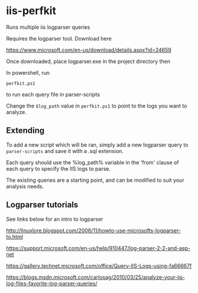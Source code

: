# iis-perfkit

Runs multiple iis logparser queries

Requires the logparser tool. Download here

https://www.microsoft.com/en-us/download/details.aspx?id=24659

Once downloaded, place logparser.exe in the project directory then

In powershell, run

`
perfkit.ps1
`

to run each query file in parser-scripts

Change the `$log_path` value in `perfkit.ps1`
to point to the logs you want to analyze.

## Extending ##

To add a new script which will be ran, simply add
a new logparser query to `parser-scripts` and save it
with a .sql extension.

Each query should use the %log_path% variable in the 'from' clause
of each query to specify the IIS logs to parse.

The existing queries are a starting point, and can be modified
to suit your analysis needs.

## Logparser tutorials ##

See links below for an intro to logparser

http://linuxlore.blogspot.com/2006/11/howto-use-microsofts-logparser-to.html

https://support.microsoft.com/en-us/help/910447/log-parser-2-2-and-asp-net

https://gallery.technet.microsoft.com/office/Query-IIS-Logs-using-fa66667f

https://blogs.msdn.microsoft.com/carlosag/2010/03/25/analyze-your-iis-log-files-favorite-log-parser-queries/
